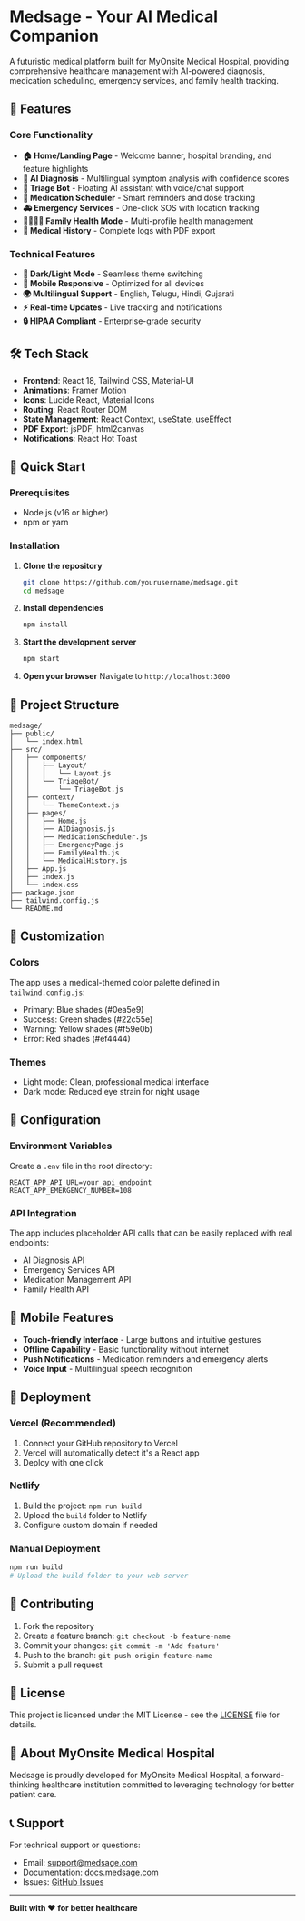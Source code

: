 # Medsage - Your AI Medical Companion

A futuristic medical platform built for MyOnsite Medical Hospital, providing comprehensive healthcare management with AI-powered diagnosis, medication scheduling, emergency services, and family health tracking.

## 🏥 Features

### Core Functionality
- **🏠 Home/Landing Page** - Welcome banner, hospital branding, and feature highlights
- **🧠 AI Diagnosis** - Multilingual symptom analysis with confidence scores
- **🤖 Triage Bot** - Floating AI assistant with voice/chat support
- **💊 Medication Scheduler** - Smart reminders and dose tracking
- **🚑 Emergency Services** - One-click SOS with location tracking
- **👨‍👩‍👧‍👦 Family Health Mode** - Multi-profile health management
- **📜 Medical History** - Complete logs with PDF export

### Technical Features
- **🌙 Dark/Light Mode** - Seamless theme switching
- **📱 Mobile Responsive** - Optimized for all devices
- **🌍 Multilingual Support** - English, Telugu, Hindi, Gujarati
- **⚡ Real-time Updates** - Live tracking and notifications
- **🔒 HIPAA Compliant** - Enterprise-grade security

## 🛠 Tech Stack

- **Frontend**: React 18, Tailwind CSS, Material-UI
- **Animations**: Framer Motion
- **Icons**: Lucide React, Material Icons
- **Routing**: React Router DOM
- **State Management**: React Context, useState, useEffect
- **PDF Export**: jsPDF, html2canvas
- **Notifications**: React Hot Toast

## 🚀 Quick Start

### Prerequisites
- Node.js (v16 or higher)
- npm or yarn

### Installation

1. **Clone the repository**
   ```bash
   git clone https://github.com/yourusername/medsage.git
   cd medsage
   ```

2. **Install dependencies**
   ```bash
   npm install
   ```

3. **Start the development server**
   ```bash
   npm start
   ```

4. **Open your browser**
   Navigate to `http://localhost:3000`

## 📁 Project Structure

```
medsage/
├── public/
│   └── index.html
├── src/
│   ├── components/
│   │   ├── Layout/
│   │   │   └── Layout.js
│   │   └── TriageBot/
│   │       └── TriageBot.js
│   ├── context/
│   │   └── ThemeContext.js
│   ├── pages/
│   │   ├── Home.js
│   │   ├── AIDiagnosis.js
│   │   ├── MedicationScheduler.js
│   │   ├── EmergencyPage.js
│   │   ├── FamilyHealth.js
│   │   └── MedicalHistory.js
│   ├── App.js
│   ├── index.js
│   └── index.css
├── package.json
├── tailwind.config.js
└── README.md
```

## 🎨 Customization

### Colors
The app uses a medical-themed color palette defined in `tailwind.config.js`:
- Primary: Blue shades (#0ea5e9)
- Success: Green shades (#22c55e)
- Warning: Yellow shades (#f59e0b)
- Error: Red shades (#ef4444)

### Themes
- Light mode: Clean, professional medical interface
- Dark mode: Reduced eye strain for night usage

## 🔧 Configuration

### Environment Variables
Create a `.env` file in the root directory:
```env
REACT_APP_API_URL=your_api_endpoint
REACT_APP_EMERGENCY_NUMBER=108
```

### API Integration
The app includes placeholder API calls that can be easily replaced with real endpoints:
- AI Diagnosis API
- Emergency Services API
- Medication Management API
- Family Health API

## 📱 Mobile Features

- **Touch-friendly Interface** - Large buttons and intuitive gestures
- **Offline Capability** - Basic functionality without internet
- **Push Notifications** - Medication reminders and emergency alerts
- **Voice Input** - Multilingual speech recognition

## 🚀 Deployment

### Vercel (Recommended)
1. Connect your GitHub repository to Vercel
2. Vercel will automatically detect it's a React app
3. Deploy with one click

### Netlify
1. Build the project: `npm run build`
2. Upload the `build` folder to Netlify
3. Configure custom domain if needed

### Manual Deployment
```bash
npm run build
# Upload the build folder to your web server
```

## 🤝 Contributing

1. Fork the repository
2. Create a feature branch: `git checkout -b feature-name`
3. Commit your changes: `git commit -m 'Add feature'`
4. Push to the branch: `git push origin feature-name`
5. Submit a pull request

## 📄 License

This project is licensed under the MIT License - see the [LICENSE](LICENSE) file for details.

## 🏥 About MyOnsite Medical Hospital

Medsage is proudly developed for MyOnsite Medical Hospital, a forward-thinking healthcare institution committed to leveraging technology for better patient care.

## 📞 Support

For technical support or questions:
- Email: support@medsage.com
- Documentation: [docs.medsage.com](https://docs.medsage.com)
- Issues: [GitHub Issues](https://github.com/yourusername/medsage/issues)

---

**Built with ❤️ for better healthcare** 